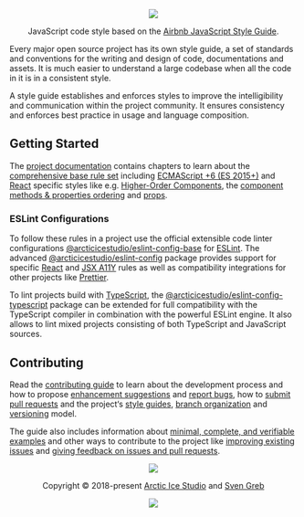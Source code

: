 <p align="center"><img src="https://raw.githubusercontent.com/arcticicestudio/styleguide-javascript/main/assets/images/repository-hero.svg?sanitize=true"/></p>

<p align="center">JavaScript code style based on the <a href="https://github.com/airbnb/javascript" target="_blank">Airbnb JavaScript Style Guide</a>.</p>



Every major open source project has its own style guide, a set of standards and conventions for the writing and design of code, documentations and assets. It is much easier to understand a large codebase when all the code in it is in a consistent style.

A style guide establishes and enforces styles to improve the intelligibility and communication within the project community. It ensures consistency and enforces best practice in usage and language composition.

## Getting Started

The [project documentation][docs] contains chapters to learn about the [comprehensive base rule set][docs-r] including [ECMAScript +6 (ES 2015+)][docs-r-ecma6] and [React][docs-r-react] specific styles like e.g. [Higher-Order Components][docs-rules-react-hoc], the [component methods & properties ordering][docs-r-react-order#meth_props] and [props][docs-r-react-props].

### ESLint Configurations

To follow these rules in a project use the official extensible code linter configurations [@arcticicestudio/eslint-config-base][gh-t-pkg-esl-conf-base] for [ESLint][]. The advanced [@arcticicestudio/eslint-config][gh-t-pkg-esl-conf] package provides support for specific [React][] and [JSX A11Y][npm-eslint-plugin-jsx-a11y] rules as well as compatibility integrations for other projects like [Prettier][].

To lint projects build with [TypeScript][], the [@arcticicestudio/eslint-config-typescript][gh-t-pkg-esl-ts] package can be extended for full compatibility with the TypeScript compiler in combination with the powerful ESLint engine. It also allows to lint mixed projects consisting of both TypeScript and JavaScript sources.

## Contributing

Read the [contributing guide][gh-b-contrib] to learn about the development process and how to propose [enhancement suggestions][gh-b-contrib#enhance] and [report bugs][gh-b-contrib#bug], how to [submit pull requests][gh-b-contrib#pr] and the project‘s [style guides][gh-b-contrib#stgs], [branch organization][gh-b-contrib#vcs] and [versioning][gh-b-contrib#ver] model.

The guide also includes information about [minimal, complete, and verifiable examples][gh-b-contrib#mcve] and other ways to contribute to the project like [improving existing issues][gh-b-contrib#help_issues] and [giving feedback on issues and pull requests][gh-b-contrib#help_fb].

<p align="center"><img src="https://raw.githubusercontent.com/arcticicestudio/nord-docs/master/assets/images/nord/repository-footer-separator.svg?sanitize=true" /></p>

<p align="center">Copyright &copy; 2018-present <a href="https://www.arcticicestudio.com" target="_blank" rel="noreferrer">Arctic Ice Studio</a> and <a href="https://www.svengreb.de" target="_blank" rel="noreferrer">Sven Greb</a></p>

<p align="center"><a href="https://github.com/arcticicestudio/styleguide-javascript/blob/main/LICENSE" target="_blank" rel="noreferrer"><img src="https://img.shields.io/static/v1.svg?style=flat-square&label=License&message=MIT&logoColor=eceff4&logo=github&colorA=4c566a&colorB=88c0d0"/></a></p>

[docs-r-ecma6]: https://arcticicestudio.github.io/styleguide-javascript/rules/ecmascript_6+_styles.html
[docs-r-react-order#meth_props]: https://arcticicestudio.github.io/styleguide-javascript/rules/react/ordering.html#component-methods-and-properties
[docs-r-react-props]: https://arcticicestudio.github.io/styleguide-javascript/rules/react/props.html
[docs-r-react]: https://arcticicestudio.github.io/styleguide-javascript/rules/react/index.html
[docs-r]: https://arcticicestudio.github.io/styleguide-javascript/rules/index.html
[docs-rules-react-hoc]: https://arcticicestudio.github.io/styleguide-javascript/rules/react/higher_order_components.html
[docs]: https://arcticicestudio.github.io/styleguide-javascript
[eslint]: https://eslint.org
[gh-b-contrib]: https://github.com/arcticicestudio/styleguide-javascript/blob/main/CONTRIBUTING.md
[gh-b-contrib#bug]: https://github.com/arcticicestudio/styleguide-javascript/blob/main/CONTRIBUTING.md#bug-reports
[gh-b-contrib#enhance]: https://github.com/arcticicestudio/styleguide-javascript/blob/main/CONTRIBUTING.md#enhancement-suggestions
[gh-b-contrib#help_fb]: https://github.com/arcticicestudio/styleguide-javascript/blob/main/CONTRIBUTING.md#give-feedback-on-issues-and-pull-requests
[gh-b-contrib#help_issues]: https://github.com/arcticicestudio/styleguide-javascript/blob/main/CONTRIBUTING.md#improve-issues
[gh-b-contrib#mcve]: https://github.com/arcticicestudio/styleguide-javascript/blob/main/CONTRIBUTING.md#mcve
[gh-b-contrib#pr]: https://github.com/arcticicestudio/styleguide-javascript/blob/main/CONTRIBUTING.md#pull-requests
[gh-b-contrib#stgs]: https://github.com/arcticicestudio/styleguide-javascript/blob/main/CONTRIBUTING.md#style-guides
[gh-b-contrib#vcs]: https://github.com/arcticicestudio/styleguide-javascript/blob/main/CONTRIBUTING.md#branch-organization
[gh-b-contrib#ver]: https://github.com/arcticicestudio/styleguide-javascript/blob/main/CONTRIBUTING.md#versioning
[gh-t-pkg-esl-conf-base]: https://github.com/arcticicestudio/styleguide-javascript/tree/main/packages/@arcticicestudio/eslint-config-base
[gh-t-pkg-esl-conf]: https://github.com/arcticicestudio/styleguide-javascript/tree/main/packages/@arcticicestudio/eslint-config
[gh-t-pkg-esl-ts]: https://github.com/arcticicestudio/styleguide-javascript/tree/main/packages/@arcticicestudio/eslint-config-typescript
[npm-eslint-plugin-jsx-a11y]: https://www.npmjs.com/package/eslint-plugin-jsx-a11y
[prettier]: https://prettier.io
[react]: https://reactjs.org
[typescript]: https://www.typescriptlang.org
